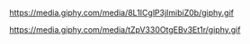 https://media.giphy.com/media/8L1ICglP3jImibiZ0b/giphy.gif

https://media.giphy.com/media/tZpV330OtgEBv3Et1r/giphy.gif

